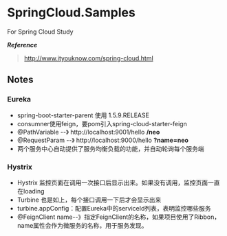 # SpringCloud.Samples
For Spring Cloud Study

***Reference***
> http://www.ityouknow.com/spring-cloud.html

## Notes
### Eureka
  + spring-boot-starter-parent 使用 1.5.9.RELEASE
  + consumner使用feign，要pom引入spring-cloud-starter-feign
  + @PathVariable --》 http://localhost:9001/hello **/neo**
  + @RequestParam --》 http://localhost:9000/hello **?name=neo**
  + 两个服务中心自动提供了服务均衡负载的功能，并自动轮询每个服务端
  
### Hystrix
  + Hystrix 监控页面在调用一次接口后显示出来。如果没有调用，监控页面一直在loading
  + Turbine 也是如上，每个接口调用一下后才会显示出来
  + turbine.appConfig：配置Eureka中的serviceId列表，表明监控哪些服务
  + @FeignClient name--》指定FeignClient的名称，如果项目使用了Ribbon，name属性会作为微服务的名称，用于服务发现。
